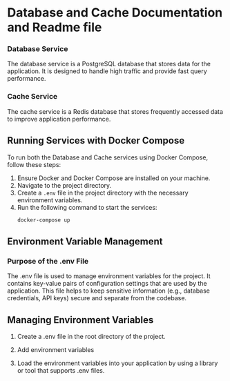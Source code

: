 # Database and Cache Documentation and Readme file
### Database Service
The database service is a PostgreSQL database that stores data for the application. It is designed to handle high
traffic and provide fast query performance.
### Cache Service
The cache service is a Redis database that stores frequently accessed data to improve application performance.

## Running Services with Docker Compose

To run both the Database and Cache services using Docker Compose, follow these steps:

1. Ensure Docker and Docker Compose are installed on your machine.
2. Navigate to the project directory.
3. Create a `.env` file in the project directory with the necessary environment variables.
4. Run the following command to start the services:
   ```sh
   docker-compose up


## Environment Variable Management
### Purpose of the .env File
The .env file is used to manage environment variables for the project. It contains key-value pairs of configuration settings that are used by the application. This file helps to keep sensitive information (e.g., database credentials, API keys) secure and separate from the codebase.

## Managing Environment Variables
1. Create a .env file in the root directory of the project.

2. Add environment variables
3. Load the environment variables into your application by using a library or tool that supports .env files.
